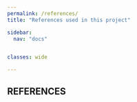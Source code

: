 ```yaml
---
permalink: /references/
title: "References used in this project"

sidebar:
  nav: "docs"


classes: wide

---
```



## REFERENCES

